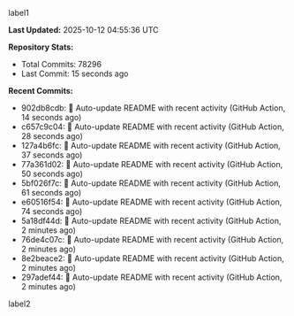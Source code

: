 
label1 
<!-- ACTIVITY_START -->
**Last Updated:** 2025-10-12 04:55:36 UTC

**Repository Stats:**
- Total Commits: 78296
- Last Commit: 15 seconds ago

**Recent Commits:**
- 902db8cdb: 🤖 Auto-update README with recent activity (GitHub Action, 14 seconds ago)
- c657c9c04: 🤖 Auto-update README with recent activity (GitHub Action, 28 seconds ago)
- 127a4b6fc: 🤖 Auto-update README with recent activity (GitHub Action, 37 seconds ago)
- 77a361d02: 🤖 Auto-update README with recent activity (GitHub Action, 50 seconds ago)
- 5bf026f7c: 🤖 Auto-update README with recent activity (GitHub Action, 61 seconds ago)
- e60516f54: 🤖 Auto-update README with recent activity (GitHub Action, 74 seconds ago)
- 5a18df44d: 🤖 Auto-update README with recent activity (GitHub Action, 2 minutes ago)
- 76de4c07c: 🤖 Auto-update README with recent activity (GitHub Action, 2 minutes ago)
- 8e2beace2: 🤖 Auto-update README with recent activity (GitHub Action, 2 minutes ago)
- 297adef44: 🤖 Auto-update README with recent activity (GitHub Action, 2 minutes ago)
<!-- ACTIVITY_END -->

label2
